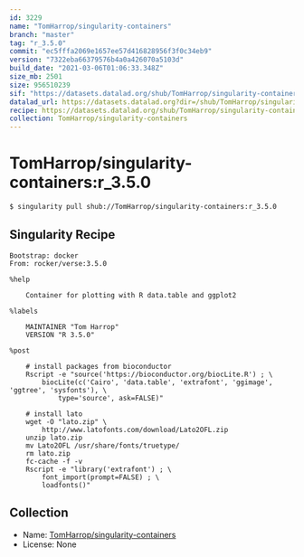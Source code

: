 ```yaml
---
id: 3229
name: "TomHarrop/singularity-containers"
branch: "master"
tag: "r_3.5.0"
commit: "ec5fffa2069e1657ee57d416828956f3f0c34eb9"
version: "7322eba66379576b4a0a426070a5103d"
build_date: "2021-03-06T01:06:33.348Z"
size_mb: 2501
size: 956510239
sif: "https://datasets.datalad.org/shub/TomHarrop/singularity-containers/r_3.5.0/2021-03-06-ec5fffa2-7322eba6/7322eba66379576b4a0a426070a5103d.simg"
datalad_url: https://datasets.datalad.org?dir=/shub/TomHarrop/singularity-containers/r_3.5.0/2021-03-06-ec5fffa2-7322eba6/
recipe: https://datasets.datalad.org/shub/TomHarrop/singularity-containers/r_3.5.0/2021-03-06-ec5fffa2-7322eba6/Singularity
collection: TomHarrop/singularity-containers
---
```


# TomHarrop/singularity-containers:r_3.5.0

```bash
$ singularity pull shub://TomHarrop/singularity-containers:r_3.5.0
```

## Singularity Recipe

```singularity
Bootstrap: docker
From: rocker/verse:3.5.0

%help

    Container for plotting with R data.table and ggplot2

%labels

    MAINTAINER "Tom Harrop"
    VERSION "R 3.5.0"

%post

    # install packages from bioconductor
    Rscript -e "source('https://bioconductor.org/biocLite.R') ; \
        biocLite(c('Cairo', 'data.table', 'extrafont', 'ggimage', 'ggtree', 'sysfonts'), \
            type='source', ask=FALSE)"

    # install lato
    wget -O "lato.zip" \
        http://www.latofonts.com/download/Lato2OFL.zip
    unzip lato.zip
    mv Lato2OFL /usr/share/fonts/truetype/
    rm lato.zip
    fc-cache -f -v
    Rscript -e "library('extrafont') ; \
        font_import(prompt=FALSE) ; \
        loadfonts()"
```

## Collection

 - Name: [TomHarrop/singularity-containers](https://github.com/TomHarrop/singularity-containers)
 - License: None

